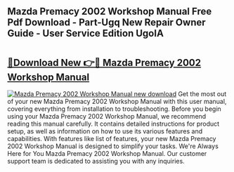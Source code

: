 ## Mazda Premacy 2002 Workshop Manual Free Pdf Download - Part-Ugq New Repair Owner Guide - User Service Edition UgoIA

# <h2><a href="http://bc80653.oget.top/?id=Mazda+Premacy+2002+Workshop+Manual">🔗Download New 👉🔴 Mazda Premacy 2002 Workshop Manual</a></h2>

[![Mazda Premacy 2002 Workshop Manual new download](https://i.imgur.com/5g1atiW.png)](http://bc80653.oget.top/?id=Mazda+Premacy+2002+Workshop+Manual)
Get the most out of your new Mazda Premacy 2002 Workshop Manual with this user manual, covering everything from installation to troubleshooting. Before you begin using your Mazda Premacy 2002 Workshop Manual, we recommend reading this manual carefully. It contains detailed instructions for product setup, as well as information on how to use its various features and capabilities. With features like list of features, your new Mazda Premacy 2002 Workshop Manual is designed to simplify your tasks. We're Always Here for You Mazda Premacy 2002 Workshop Manual. Our customer support team is dedicated to assisting you with any inquiries.

